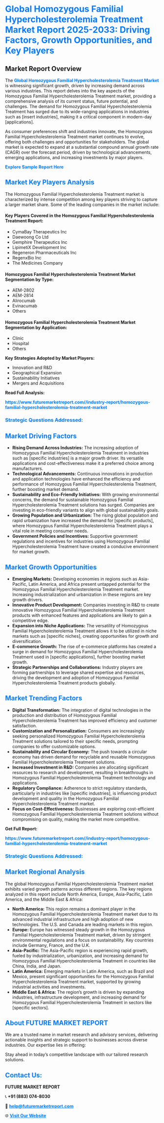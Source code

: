 <h1 style="color: #007BFF;">Global Homozygous Familial Hypercholesterolemia Treatment Market Report 2025-2033: Driving Factors, Growth Opportunities, and Key Players</h1>

<section id="overview">
<h2>Market Report Overview</h2>
<p>The <a href="https://www.futuremarketreport.com//industry-report/homozygous-familial-hypercholesterolemia-treatment-market" style="color: #007BFF; text-decoration: none;"><strong>Global Homozygous Familial Hypercholesterolemia Treatment Market</strong></a> is witnessing significant growth, driven by increasing demand across various industries. This report delves into the key aspects of the Homozygous Familial Hypercholesterolemia Treatment market, providing a comprehensive analysis of its current status, future potential, and challenges. The demand for Homozygous Familial Hypercholesterolemia Treatment has surged due to its wide-ranging applications in industries such as [insert industries], making it a critical component in modern-day [applications].</p>
<p>As consumer preferences shift and industries innovate, the Homozygous Familial Hypercholesterolemia Treatment market continues to evolve, offering both challenges and opportunities for stakeholders. The global market is expected to expand at a substantial compound annual growth rate (CAGR) over the forecast period, driven by technological advancements, emerging applications, and increasing investments by major players.</p>
</section>

<section id="overview">
<p><a href="https://www.futuremarketreport.com//request-sample/reportId=54514" style="color: #007BFF; text-decoration: none;"><strong>Explore Sample Report Here</strong></a></p>
</section>

<section id="key-players">
<h2 style="color: #007BFF;">Market Key Players Analysis</h2>
<p>The Homozygous Familial Hypercholesterolemia Treatment market is characterized by intense competition among key players striving to capture a larger market share. Some of the leading companies in the market include:</p>
<h4>Key Players Covered in the Homozygous Familial Hypercholesterolemia Treatment Report:</h4>
<ul><li>CymaBay Therapeutics Inc</li><li>Daewoong Co Ltd</li><li>Gemphire Therapeutics Inc</li><li>LipimetiX Development Inc</li><li>Regeneron Pharmaceuticals Inc</li><li>RegenxBio Inc</li><li>The Medicines Company</li></ul>
<h4>Homozygous Familial Hypercholesterolemia Treatment Market Segmentation by Type:</h4>
<ul><li>AEM-2802</li><li>AEM-2814</li><li>Alirocumab</li><li>Evinacumab</li><li>Others</li></ul>

<h4>Homozygous Familial Hypercholesterolemia Treatment Market Segmentation by Application:</h4>
<ul><li>Clinic</li><li>Hospital</li><li>Others</li></ul>
<p><strong>Key Strategies Adopted by Market Players:</strong></p>
<ul>
<li>Innovation and R&D</li>
<li>Geographical Expansion</li>
<li>Sustainability Initiatives</li>
<li>Mergers and Acquisitions</li>
</ul>
</section>

<section>
<p><strong>Read Full Analysis: </strong></p><a href="https://www.futuremarketreport.com//industry-report/homozygous-familial-hypercholesterolemia-treatment-market" style="color: #007BFF; text-decoration: none;"><strong>https://www.futuremarketreport.com//industry-report/homozygous-familial-hypercholesterolemia-treatment-market</strong></a>
<h3 style="color: #007BFF;">Strategic Questions Addressed:</h3>
</section>

<section id="driving-factors">
<h2 style="color: #007BFF;">Market Driving Factors</h2>
<ul>
<li><strong>Rising Demand Across Industries:</strong> The increasing adoption of Homozygous Familial Hypercholesterolemia Treatment in industries such as [specific industries] is a major growth driver. Its versatile applications and cost-effectiveness make it a preferred choice among manufacturers.</li>
<li><strong>Technological Advancements:</strong> Continuous innovations in production and application technologies have enhanced the efficiency and performance of Homozygous Familial Hypercholesterolemia Treatment, further boosting market demand.</li>
<li><strong>Sustainability and Eco-Friendly Initiatives:</strong> With growing environmental concerns, the demand for sustainable Homozygous Familial Hypercholesterolemia Treatment solutions has surged. Companies are investing in eco-friendly variants to align with global sustainability goals.</li>
<li><strong>Growing Population and Urbanization:</strong> The rising global population and rapid urbanization have increased the demand for [specific products], where Homozygous Familial Hypercholesterolemia Treatment plays a vital role in meeting consumer needs.</li>
<li><strong>Government Policies and Incentives:</strong> Supportive government regulations and incentives for industries using Homozygous Familial Hypercholesterolemia Treatment have created a conducive environment for market growth.</li>
</ul>
</section>

<section id="growth-opportunities">
<h2 style="color: #007BFF;">Market Growth Opportunities</h2>
<ul>
<li><strong>Emerging Markets:</strong> Developing economies in regions such as Asia-Pacific, Latin America, and Africa present untapped potential for the Homozygous Familial Hypercholesterolemia Treatment market. Increasing industrialization and urbanization in these regions are key growth drivers.</li>
<li><strong>Innovative Product Development:</strong> Companies investing in R&D to create innovative Homozygous Familial Hypercholesterolemia Treatment products with enhanced features and applications are likely to gain a competitive edge.</li>
<li><strong>Expansion into Niche Applications:</strong> The versatility of Homozygous Familial Hypercholesterolemia Treatment allows it to be utilized in niche markets such as [specific niches], creating opportunities for growth and diversification.</li>
<li><strong>E-commerce Growth:</strong> The rise of e-commerce platforms has created a surge in demand for Homozygous Familial Hypercholesterolemia Treatment used in [specific applications], further boosting market growth.</li>
<li><strong>Strategic Partnerships and Collaborations:</strong> Industry players are forming partnerships to leverage shared expertise and resources, driving the development and adoption of Homozygous Familial Hypercholesterolemia Treatment products globally.</li>
</ul>
</section>

<section id="trending-factors">
<h2 style="color: #007BFF;">Market Trending Factors</h2>
<ul>
<li><strong>Digital Transformation:</strong> The integration of digital technologies in the production and distribution of Homozygous Familial Hypercholesterolemia Treatment has improved efficiency and customer satisfaction.</li>
<li><strong>Customization and Personalization:</strong> Consumers are increasingly seeking personalized Homozygous Familial Hypercholesterolemia Treatment solutions tailored to their specific needs, prompting companies to offer customizable options.</li>
<li><strong>Sustainability and Circular Economy:</strong> The push towards a circular economy has driven demand for recyclable and reusable Homozygous Familial Hypercholesterolemia Treatment solutions.</li>
<li><strong>Increased Investment in R&D:</strong> Companies are allocating significant resources to research and development, resulting in breakthroughs in Homozygous Familial Hypercholesterolemia Treatment technology and applications.</li>
<li><strong>Regulatory Compliance:</strong> Adherence to strict regulatory standards, particularly in industries like [specific industries], is influencing product development and quality in the Homozygous Familial Hypercholesterolemia Treatment market.</li>
<li><strong>Focus on Cost-Effectiveness:</strong> Businesses are exploring cost-efficient Homozygous Familial Hypercholesterolemia Treatment solutions without compromising on quality, making the market more competitive.</li>
</ul>
</section>

<section>
<p><strong>Get Full Report: </strong></p><a href="https://www.futuremarketreport.com//industry-report/homozygous-familial-hypercholesterolemia-treatment-market" style="color: #007BFF; text-decoration: none;"><strong>https://www.futuremarketreport.com//industry-report/homozygous-familial-hypercholesterolemia-treatment-market</strong></a>
<h3 style="color: #007BFF;">Strategic Questions Addressed:</h3>
</section>


<section id="regional-analysis">
<h2 style="color: #007BFF;">Market Regional Analysis</h2>
<p>The global Homozygous Familial Hypercholesterolemia Treatment market exhibits varied growth patterns across different regions. The key regions analyzed in this report include North America, Europe, Asia-Pacific, Latin America, and the Middle East & Africa:</p>
<ul>
<li><strong>North America:</strong> This region remains a dominant player in the Homozygous Familial Hypercholesterolemia Treatment market due to its advanced industrial infrastructure and high adoption of new technologies. The U.S. and Canada are leading markets in this region.</li>
<li><strong>Europe:</strong> Europe has witnessed steady growth in the Homozygous Familial Hypercholesterolemia Treatment market, driven by stringent environmental regulations and a focus on sustainability. Key countries include Germany, France, and the U.K.</li>
<li><strong>Asia-Pacific:</strong> The Asia-Pacific region is experiencing rapid growth, fueled by industrialization, urbanization, and increasing demand for Homozygous Familial Hypercholesterolemia Treatment in countries like China, India, and Japan.</li>
<li><strong>Latin America:</strong> Emerging markets in Latin America, such as Brazil and Mexico, present significant opportunities for the Homozygous Familial Hypercholesterolemia Treatment market, supported by growing industrial activities and investments.</li>
<li><strong>Middle East & Africa:</strong> The region’s growth is driven by expanding industries, infrastructure development, and increasing demand for Homozygous Familial Hypercholesterolemia Treatment in sectors like [specific sectors].</li>
</ul>
</section>

<footer>
<h2 style="color: #007BFF;">About FUTURE MARKET REPORT</h2>
<p>We are a trusted name in market research and advisory services, delivering actionable insights and strategic support to businesses across diverse industries. Our expertise lies in offering:</p>

<p>Stay ahead in today’s competitive landscape with our tailored research solutions.</p>

<h2 style="color: #007BFF;">Contact Us:</h2>
<p><strong>FUTURE MARKET REPORT</strong></p>
<p>📞 <strong>+91 (883) 074-8030</strong></p>
<p>📧 <strong><a href="mailto:help@futuremarketreport.com" style="color: #007BFF;">help@futuremarketreport.com</a></strong></p>
<p>🌐 <strong><a href="https://www.futuremarketreport.com/" style="color: #007BFF;">Visit Our Website</a></strong></p>
</footer>